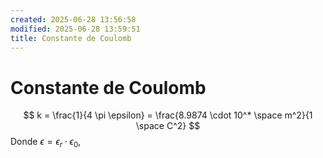 ```yaml
---
created: 2025-06-28 13:56:58
modified: 2025-06-28 13:59:51
title: Constante de Coulomb
---
```

# Constante de Coulomb

$$
k =
\frac{1}{4 \pi \epsilon} =
\frac{8.9874 \cdot 10^* \space m^2}{1 \space C^2}
$$
Donde $\epsilon = \epsilon_r \cdot \epsilon_0$, 